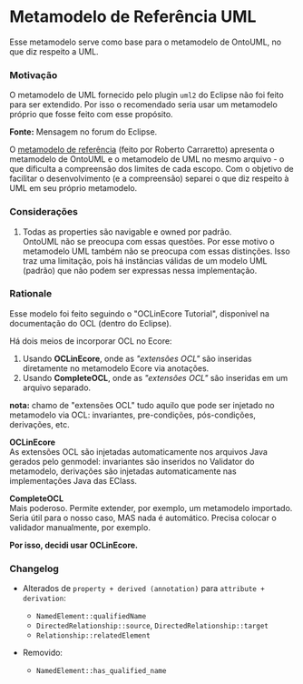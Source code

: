 # Metamodelo de Referência UML

Esse metamodelo serve como base para o metamodelo de OntoUML, no que diz respeito a UML.

### Motivação
O metamodelo de UML fornecido pelo plugin `uml2` do Eclipse não foi feito para ser extendido.
Por isso o recomendado seria usar um metamodelo próprio que fosse feito com esse propósito.

**Fonte:** Mensagem no forum do Eclipse.

O [metamodelo de referência](http://code.google.com/p/rcarraretto/) (feito por Roberto Carraretto) apresenta o metamodelo de OntoUML e o metamodelo de UML no mesmo arquivo - o que dificulta a compreensão dos limites de cada escopo. Com o objetivo de facilitar o desenvolvimento (e a compreensão) separei o que diz respeito à UML em seu próprio metamodelo.

### Considerações

1. Todas as properties são navigable e owned por padrão.  
   OntoUML não se preocupa com essas questões. Por esse motivo o metamodelo UML também não se preocupa com essas distinções. Isso traz uma limitação, pois há instâncias válidas de um modelo UML (padrão) que não podem ser expressas nessa implementação.

### Rationale
Esse modelo foi feito seguindo o "OCLinEcore Tutorial", disponivel na documentação do OCL (dentro do Eclipse).

Há dois meios de incorporar OCL no Ecore:

1. Usando **OCLinEcore**, onde as *"extensões OCL"* são inseridas diretamente no metamodelo Ecore via anotações.
2. Usando **CompleteOCL**, onde as *"extensões OCL"* são inseridas em um arquivo separado.

**nota:** chamo de "extensões OCL" tudo aquilo que pode ser injetado no metamodelo via OCL: invariantes, pre-condições, pós-condições, derivações, etc.

**OCLinEcore**  
As extensões OCL são injetadas automaticamente nos arquivos Java gerados pelo genmodel: invariantes são inseridos no Validator do metamodelo, derivações são injetadas automaticamente nas implementações Java das EClass.

**CompleteOCL**  
Mais poderoso. Permite extender, por exemplo, um metamodelo importado. Seria útil para o nosso caso, MAS nada é automático. Precisa colocar o validador manualmente, por exemplo.

**Por isso, decidi usar OCLinEcore.**

### Changelog

* Alterados de `property + derived (annotation)` para `attribute + derivation`:

    * `NamedElement::qualifiedName`
    * `DirectedRelationship::source`, `DirectedRelationship::target`
    * `Relationship::relatedElement`

* Removido:

    * `NamedElement::has_qualified_name`
